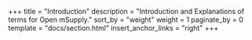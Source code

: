 +++
title = "Introduction"
description = "Introduction and Explanations of terms for Open mSupply."
sort_by = "weight"
weight = 1
paginate_by = 0
template = "docs/section.html"
insert_anchor_links = "right"
+++
